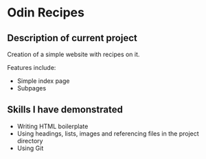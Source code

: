 # Odin Recipes

## Description of current project
Creation of a simple website with recipes on it.

Features include:
- Simple index page
- Subpages

## Skills I have demonstrated
- Writing HTML boilerplate
- Using headings, lists, images and referencing files in the project directory
- Using Git